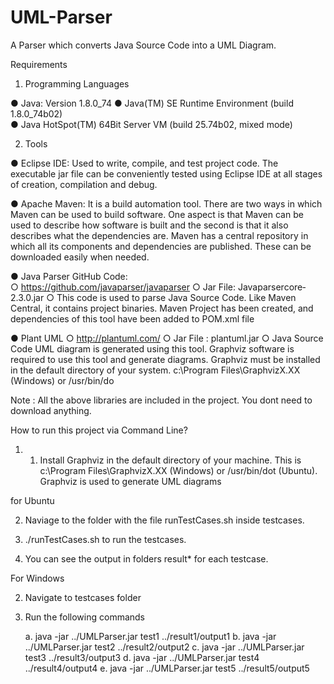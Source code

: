 # UML-Parser
A Parser which converts Java Source Code into a  UML Diagram.

Requirements

1. Programming Languages

● Java: Version 1.8.0_74 
● Java(TM) SE Runtime Environment (build 1.8.0_74­b02)  
● Java HotSpot(TM) 64­Bit Server VM (build 25.74­b02, mixed mode) 
 
2. Tools 

● Eclipse IDE:
 Used to write, compile, and test project code. The executable jar file can 
be conveniently tested using Eclipse IDE at all stages of creation, compilation and 
debug. 

● Apache Maven:
 It is a build automation tool. There are two ways in which Maven can be 
used to build software. One aspect is that Maven can be used to describe how software 
is built and the second is that it also describes what the dependencies are. Maven has a 
central repository in which all its components and dependencies are published. These 
can be downloaded easily when needed. 

● Java Parser GitHub Code:  
○ https://github.com/javaparser/javaparser 
○ Jar File: Javaparser­core­2.3.0.jar 
○ This code is used to parse Java Source Code. Like Maven Central, it contains 
project binaries. Maven Project has been created, and dependencies of this tool 
have been added to POM.xml file 

● Plant UML 
○ http://plantuml.com/ 
○ Jar File : plantuml.jar 
○ Java Source Code UML diagram is generated using this tool. Graphviz software 
is required to use this tool and generate diagrams. Graphviz must be installed in 
the default directory of your system. 
c:\Program Files\GraphvizX.XX (Windows) or /usr/bin/do

Note : All the above libraries are included in the project. You dont need to download anything.

How to run this project via Command Line?

1. 1. Install Graphviz in the default directory of your machine. This is c:\Program 
Files\GraphvizX.XX (Windows) or /usr/bin/dot (Ubuntu). Graphviz is used to generate UML 
diagrams

for Ubuntu

2. Naviage to the folder with the file runTestCases.sh inside testcases.

3. ./runTestCases.sh to run the testcases.

4. You can see the output in folders result* for each testcase. 

For Windows

2. Navigate to testcases folder

3. Run the following commands

	a. java -jar ../UMLParser.jar test1 ../result1/output1
	b. java -jar ../UMLParser.jar test2 ../result2/output2
	c. java -jar ../UMLParser.jar test3 ../result3/output3
	d. java -jar ../UMLParser.jar test4 ../result4/output4
	e. java -jar ../UMLParser.jar test5 ../result5/output5
